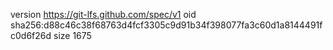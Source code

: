version https://git-lfs.github.com/spec/v1
oid sha256:d88c46c38f68763d4fcf3305c9d91b34f398077fa3c60d1a8144491fc0d6f26d
size 1675

